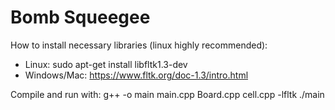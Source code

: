 # Bomb Squeegee

How to install necessary libraries (linux highly recommended):
- Linux: sudo apt-get install libfltk1.3-dev
- Windows/Mac: https://www.fltk.org/doc-1.3/intro.html

Compile and run with:
g++ -o main main.cpp Board.cpp cell.cpp -lfltk
./main
